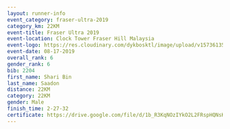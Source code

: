 ```yaml
---
layout: runner-info 
event_category: fraser-ultra-2019 
category_km: 22KM 
event-title: Fraser Ultra 2019 
event-location: Clock Tower Fraser Hill Malaysia 
event-logo: https://res.cloudinary.com/dykbosktl/image/upload/v1573613535/Logo/logo_mfst7w.jpg
event-date: 08-17-2019 
overall_rank: 6
gender_rank: 6
bib: 2204
first_name: Shari Bin
last_name: Saadon
distance: 22KM
category: 22KM
gender: Male
finish_time: 2-27-32
certificate: https://drive.google.com/file/d/1b_R3KqNOzIYkO2L2FRspHQNsK6y5vcBs/view?usp=sharing
---
```

